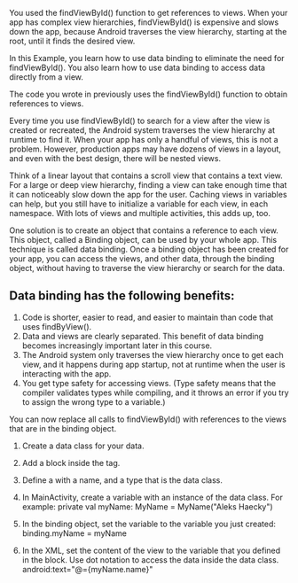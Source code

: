 
You used the findViewById() function to get references to views. When your app has complex view hierarchies, findViewById() is expensive and slows down the app, because Android traverses the view hierarchy, starting at the root, until it finds the desired view. 

In this Example, you learn how to use data binding to eliminate the need for findViewById(). You also learn how to use data binding to access data directly from a view.


The code you wrote in previously uses the findViewById() function to obtain references to views.

Every time you use findViewById() to search for a view after the view is created or recreated, the Android system traverses the view hierarchy at runtime to find it. When your app has only a handful of views, this is not a problem. However, production apps may have dozens of views in a layout, and even with the best design, there will be nested views.

Think of a linear layout that contains a scroll view that contains a text view. For a large or deep view hierarchy, finding a view can take enough time that it can noticeably slow down the app for the user. Caching views in variables can help, but you still have to initialize a variable for each view, in each namespace. With lots of views and multiple activities, this adds up, too.

One solution is to create an object that contains a reference to each view. This object, called a Binding object, can be used by your whole app. This technique is called data binding. Once a binding object has been created for your app, you can access the views, and other data, through the binding object, without having to traverse the view hierarchy or search for the data.

## Data binding has the following benefits:

1. Code is shorter, easier to read, and easier to maintain than code that uses findByView().
2. Data and views are clearly separated. This benefit of data binding becomes increasingly important later in this course.
3. The Android system only traverses the view hierarchy once to get each view, and it happens during app startup, not at runtime when the user is interacting with the app.
4. You get type safety for accessing views. (Type safety means that the compiler validates types while compiling, and it throws an error if you try to assign the wrong type to a variable.)

    
You can now replace all calls to findViewById() with references to the views that are in the binding object.

1. Create a data class for your data.

2. Add a <data> block inside the <layout> tag.
    
3. Define a <variable> with a name, and a type that is the data class.
      <data>
         <variable
             name="myName"
             type="com.example.android.aboutme.MyName" />
      </data>
    
4. In MainActivity, create a variable with an instance of the data class. 
      For example: 
        private val myName: MyName = MyName("Aleks Haecky")
    
5. In the binding object, set the variable to the variable you just created: 
      binding.myName = myName
    
6. In the XML, set the content of the view to the variable that you defined in the <data> block. Use dot notation to access the data inside the data class.
    android:text="@={myName.name}"



